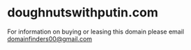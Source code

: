 # doughnutswithputin.com
For information on buying or leasing this domain please email domainfinders00@gmail.com
